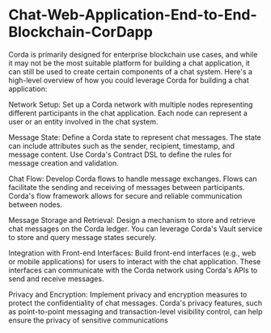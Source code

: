 # Chat-Web-Application-End-to-End-Blockchain-CorDapp

Corda is primarily designed for enterprise blockchain use cases, and while it may not be the most suitable platform for building a chat application, it can still be used to create certain components of a chat system. Here's a high-level overview of how you could leverage Corda for building a chat application:

Network Setup: Set up a Corda network with multiple nodes representing different participants in the chat application. Each node can represent a user or an entity involved in the chat system.

Message State: Define a Corda state to represent chat messages. The state can include attributes such as the sender, recipient, timestamp, and message content. Use Corda's Contract DSL to define the rules for message creation and validation.

Chat Flow: Develop Corda flows to handle message exchanges. Flows can facilitate the sending and receiving of messages between participants. Corda's flow framework allows for secure and reliable communication between nodes.

Message Storage and Retrieval: Design a mechanism to store and retrieve chat messages on the Corda ledger. You can leverage Corda's Vault service to store and query message states securely.

Integration with Front-end Interfaces: Build front-end interfaces (e.g., web or mobile applications) for users to interact with the chat application. These interfaces can communicate with the Corda network using Corda's APIs to send and receive messages.

Privacy and Encryption: Implement privacy and encryption measures to protect the confidentiality of chat messages. Corda's privacy features, such as point-to-point messaging and transaction-level visibility control, can help ensure the privacy of sensitive communications
